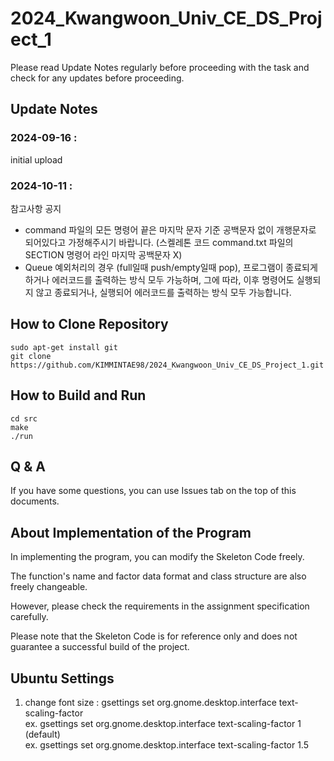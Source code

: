 # 2024_Kwangwoon_Univ_CE_DS_Project_1

Please read Update Notes regularly before proceeding with the task and check for any updates before proceeding.

## Update Notes
### 2024-09-16 : 
initial upload
### 2024-10-11 :
참고사항 공지
- command 파일의 모든 명령어 끝은 마지막 문자 기준 공백문자 없이 개행문자로 되어있다고 가정해주시기 바랍니다. 
  (스켈레톤 코드 command.txt 파일의 SECTION 명령어 라인 마지막 공백문자 X)
- Queue 예외처리의 경우 (full일때 push/empty일때 pop), 프로그램이 종료되게 하거나 에러코드를 출력하는 방식 모두 가능하며,
  그에 따라, 이후 명령어도 실행되지 않고 종료되거나, 실행되어 에러코드를 출력하는 방식 모두 가능합니다.

## How to Clone Repository
```
sudo apt-get install git
git clone https://github.com/KIMMINTAE98/2024_Kwangwoon_Univ_CE_DS_Project_1.git
```
## How to Build and Run
```
cd src
make
./run
```

## Q & A
If you have some questions, you can use Issues tab on the top of this documents.

## About Implementation of the Program
In implementing the program, you can modify the Skeleton Code freely.

The function's name and factor data format and class structure are also freely changeable.

However, please check the requirements in the assignment specification carefully.

Please note that the Skeleton Code is for reference only and does not guarantee a successful build of the project.

## Ubuntu Settings
1. change font size : 
gsettings set org.gnome.desktop.interface text-scaling-factor <ratio><br/>
ex. gsettings set org.gnome.desktop.interface text-scaling-factor 1      (default)<br/>
ex. gsettings set org.gnome.desktop.interface text-scaling-factor 1.5<br/>
